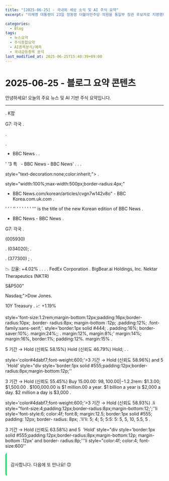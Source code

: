 ```yaml
---
title: "[2025-06-25] - 국내외 세상 소식 및 AI 주식 요약"
excerpt: "이재명 대통령이 23일 정동영 더불어민주당 의원을 통일부 장관 후보자로 지명했다. / AI 분석 종목: 한국전력 , NAVER  외 1종목"

categories:
  - Blog
tags:
  - 뉴스요약
  - 주식종합요약
  - AI종목분석/예측
  - 국내급등종목 분석
last_modified_at: 2025-06-25T15:40:39+09:00
---
```


# 2025-06-25 - 블로그 요약 콘텐츠

안녕하세요! 오늘의 주요 뉴스 및 AI 기반 주식 요약입니다.

---

 
 
 
 
 
 
 


 
 . 
K팝  

 
 
 
 
G7: 각국 .

 
 
 
 .

 
 
 


 
 
 . 
 
 
 
   - BBC News . 
 . 


'    '3  특    - BBC News  - BBC News' 
 . 
 . 
 .

 
 
 


 
 
 
 
 
 
 style="text-decoration:none;color:inherit;"> .

 
 
 
 
 style="width:100%;max-width:500px;border-radius:4px;" 
 
 


 
 
   - BBC News.com/korean/articles/cvgn7w142v8o" - BBC Korea.com.uk.com . 
 
'   '  '  '' ' ' ' '  ' ' ''' is the title of the new Korean edition of BBC News .

 
 
 
 
   - BBC News  -  BBC News .

 
 


 
 
 


 
G7: 각국 .

 
 
 
 
(005930)

 
 . 
(034020); .

 
 . 
(377300) ; .

 
📉 깄율:
 +4.02% . 
 . 
 . 
 . 
FedEx Corporation 
 . 
BigBear.ai Holdings, Inc. 
Nektar Therapeutics 
(NKTR)      

 
 
 
S&P500"

 
 
Nasdaq;">Dow Jones. 
 


 
10Y Treasury . 
📈 +1.19%


 style='font-size:1.2rem;margin-bottom:12px;padding:16px;border-radius:10px; .border- radius:8px; margin-bottom :12p; .padding:12%; .font-family:sans-serif;'. style='border:1px solid #444; . padding:16%; border-saver:10%;. margin:24%;; . margin:12%, margin:8%;' margin:14%; margin:16%, border:1%; padding:12%. margin:15% .

 
5 기간 → 
Hold (신뢰도 58.15%) 
Hold
 (신뢰도 46.79%) 
Hold; . .

 style='color#4dabf7;font-weight:600;'>3 기간 → 
Hold (신뢰도 58.96%) and 5  'Hold' style="div style='border:1px solid #555;padding:12px;border-radius:8px;margin-bottom:12p;''

 
3 기간 → 
Hold
 (신뢰도 55.45%) 
Buy
15.00.00: $98,100.00 |    -  $1.2.2rem: $1.3.00; $1,500.00 . $100,000.00 is $1 million.00 a year. $1 billion a year is $2,000 a day. $2 million a day is $3,000 .

 style='color#4dabf7;font-weight:600;'>3 기간 → 
Hold (신뢰도 58.93%) 
.li style="font-size:4;padding:12px;border-radius:8px;margin-bottom:12;';''li style='font-style:6; color:4f; font:8; margin:12.5; border:1px solid #555; padding: 12px; border- radius: 8px; .'li'li: 5; 4; 5; 5:5: 5: 5, 5, 10, 5.5, 5 .

 
3 기간 → 
Hold
 (신뢰도 63.58%) and 5    'Hold' style="div style='border:1px solid #555;padding:12px;border-radius:8px;margin-bottom:12p; margin-bottom :12px' and border- radius:8p;'''li style="color:4f; color:4; font-size:600''

 <div style='border-left:5px solid #28e07b;padding:12px;background:1e1e 1e1 e1e;margin-top: 12px;margin:12p;border-radius:6px;''div style=border-right:5; .div style="font-weight:600;';'li style='color#ff6b6b;font-width:600';.'li style=font-black;'li: "Sell" (신뢰도 55.04%)"; .

 <p style='color:ccc;">:   하  -   : 
15.00: 15.00.00; 15.81:  15.81.00 .   --   -  --  --  -- -  -- . <p:  -- "I'm sorry, I'm sorry. I'm embarrassed. I was embarrassed.   I'm not embarrassed. It's a shame. I've never been embarrassed. We apologize. We were embarrassed.

---

감사합니다. 다음에 또 만나요! 😊
